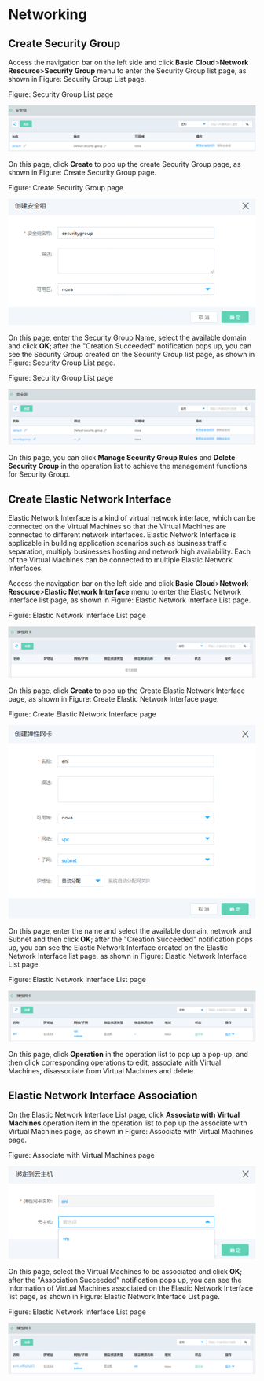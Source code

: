 # Networking

## Create Security Group

Access the navigation bar on the left side and click **Basic Cloud**>**Network Resource**>**Security Group** menu to enter the Security Group list page, as shown in Figure: Security Group List page.

Figure: Security Group List page

![Associated-With-Network-1](../../../../image/JDStack-HCI/Associated-With-Network-1.png)

On this page, click **Create** to pop up the create Security Group page, as shown in Figure: Create Security Group page.

Figure: Create Security Group page

![Associated-With-Network-2](../../../../image/JDStack-HCI/Associated-With-Network-2.png)

On this page, enter the Security Group Name, select the available domain and click **OK**; after the "Creation Succeeded" notification pops up, you can see the Security Group created on the Security Group list page, as shown in Figure: Security Group List page.

Figure: Security Group List page

![Associated-With-Network-3](../../../../image/JDStack-HCI/Associated-With-Network-3.png)

On this page, you can click **Manage Security Group Rules** and **Delete Security Group** in the operation list to achieve the management functions for Security Group.



## Create Elastic Network Interface

Elastic Network Interface is a kind of virtual network interface, which can be connected on the Virtual Machines so that the Virtual Machines are connected to different network interfaces. Elastic Network Interface is applicable in building application scenarios such as business traffic separation, multiply businesses hosting and network high availability. Each of the Virtual Machines can be connected to multiple Elastic Network Interfaces.

Access the navigation bar on the left side and click **Basic Cloud**>**Network Resource**>**Elastic Network Interface** menu to enter the Elastic Network Interface list page, as shown in Figure: Elastic Network Interface List page.

Figure: Elastic Network Interface List page

![Associated-With-Network-4](../../../../image/JDStack-HCI/Associated-With-Network-4.png)

On this page, click **Create** to pop up the Create Elastic Network Interface page, as shown in Figure: Create Elastic Network Interface page.

Figure: Create Elastic Network Interface page

![Associated-With-Network-5](../../../../image/JDStack-HCI/Associated-With-Network-5.png)

On this page, enter the name and select the available domain, network and Subnet and then click **OK**; after the "Creation Succeeded" notification pops up, you can see the Elastic Network Interface created on the Elastic Network Interface list page, as shown in Figure: Elastic Network Interface List page.

Figure: Elastic Network Interface List page

![Associated-With-Network-6](../../../../image/JDStack-HCI/Associated-With-Network-6.png)

On this page, click **Operation** in the operation list to pop up a pop-up, and then click corresponding operations to edit, associate with Virtual Machines, disassociate from Virtual Machines and delete.



## Elastic Network Interface Association

On the Elastic Network Interface List page, click **Associate with Virtual Machines** operation item in the operation list to pop up the associate with Virtual Machines page, as shown in Figure: Associate with Virtual Machines page.

Figure: Associate with Virtual Machines page

![Associated-With-Network-7](../../../../image/JDStack-HCI/Associated-With-Network-7.png)

On this page, select the Virtual Machines to be associated and click **OK**; after the "Association Succeeded" notification pops up, you can see the information of Virtual Machines associated on the Elastic Network Interface list page, as shown in Figure: Elastic Network Interface List page.

Figure: Elastic Network Interface List page

![Associated-With-Network-8](../../../../image/JDStack-HCI/Associated-With-Network-8.png)
